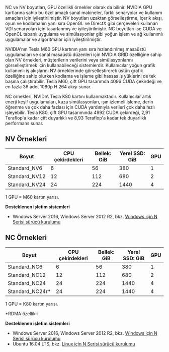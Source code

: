NC ve NV boyutları, GPU özellikli örnekler olarak da bilinir. NVIDIA GPU kartlarına sahip bu özel amaçlı sanal makineler, farklı senaryolar ve kullanım amaçları için iyileştirilmiştir. NV boyutları uzaktan görselleştirme, içerik akışı, oyun ve kodlamanın yanı sıra OpenGL ve DirectX gibi çerçeveleri kullanan VDI senaryoları için tasarlanmış ve iyileştirilmiştir. NC boyutları ise CUDA ve OpenCL tabanlı uygulama ve simülasyonlar gibi yoğun işlem ve ağ kullanımlı uygulamalar ve algoritmalar için iyileştirilmiştir. 


NVIDIA'nın Tesla M60 GPU kartının yanı sıra hızlandırılmış masaüstü uygulamaları ve sanal masaüstü düzenleri için NVIDIA GRID özelliğine sahip olan NV örnekleri, müşterilerin verilerini veya simülasyonlarını görselleştirmek için kullanabileceği sistemlerdir. Kullanıcılar yoğun grafik kullanımlı iş akışlarını NV örneklerinde görselleştirerek üstün grafik özelliğine sahip olurken kodlama ve işleme gibi hassas iş yüklerini de tek başına çalıştırabilir. Tesla M60, çift GPU tasarımda 4096 CUDA çekirdeği ve en fazla 36 adet 1080p H.264 akışı sunar. 

NC örnekleri, NVIDIA Tesla K80 kartını kullanmaktadır. Kullanıcılar artık enerji keşif uygulamaları, kaza simülasyonları, ışın izlemeli işleme, derin öğrenme ve çok daha fazlası için CUDA yardımıyla verileri çok daha hızlı işleyebilir. Tesla K80, çift GPU tasarımında 4992 CUDA çekirdeği, 2,91 Teraflop'a kadar çift duyarlıklı ve 8,93 Teraflop'a kadar tek duyarlıklı performans sunar.

## <a name="nv-instances"></a>NV Örnekleri

| Boyut | CPU çekirdekleri | Bellek: GiB | Yerel SSD: GiB | GPU |
| --- | --- | --- | --- | --- |
| Standard_NV6 |6 |56 |380 | 1 |
| Standard_NV12 |12 |112 |680 | 2 |
| Standard_NV24 |24 |224 |1440 | 4 |

1 GPU = M60 kartın yarısı.

**Desteklenen işletim sistemleri**

* Windows Server 2016, Windows Server 2012 R2, bkz. [Windows için N Serisi sürücü kurulumu](../articles/virtual-machines/windows/n-series-driver-setup.md)

## <a name="nc-instances"></a>NC Örnekleri

| Boyut | CPU çekirdekleri | Bellek: GiB | Yerel SSD: GiB | GPU |
| --- | --- | --- | --- | --- |
| Standard_NC6 |6 |56 | 380 | 1 |
| Standard_NC12 |12 |112 | 680 | 2 |
| Standard_NC24 |24 |224 | 1440 | 4 |
| Standard_NC24r* |24 |224 | 1440 | 4 |

1 GPU = K80 kartın yarısı.

*RDMA özellikli

**Desteklenen işletim sistemleri**

* Windows Server 2016, Windows Server 2012 R2, bkz. [Windows için N Serisi sürücü kurulumu](../articles/virtual-machines/windows/n-series-driver-setup.md)
* Ubuntu 16.04 LTS, bkz. [Linux için N Serisi sürücü kurulumu](../articles/virtual-machines/linux/n-series-driver-setup.md)

<br>


